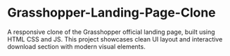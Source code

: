 # Grasshopper-Landing-Page-Clone
A responsive clone of the Grasshopper official landing page, built using HTML CSS and JS. This project showcases clean UI layout and interactive download section with modern visual elements.
